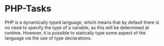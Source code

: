 # PHP-Tasks
PHP is a dynamically typed language, which means that by default there is no need to specify the type of a variable, as this will be determined at runtime. However, it is possible to statically type some aspect of the language via the use of type declarations.

